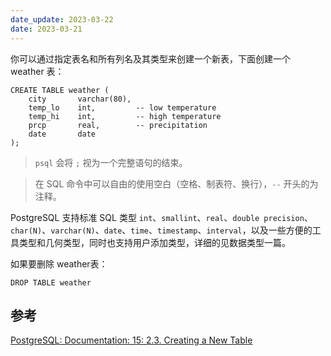 ```yaml
---
date_update: 2023-03-22
date: 2023-03-21
---
```

你可以通过指定表名和所有列名及其类型来创建一个新表，下面创建一个 weather 表：

```postgresql
CREATE TABLE weather (
    city       varchar(80),
    temp_lo    int,         -- low temperature
    temp_hi    int,         -- high temperature
    prcp       real,        -- precipitation
    date       date
);
```

> `psql` 会将 `;` 视为一个完整语句的结束。

> 在 SQL 命令中可以自由的使用空白（空格、制表符、换行），`--` 开头的为注释。

PostgreSQL 支持标准 SQL 类型 `int`、`smallint`、`real`、`double precision`、`char(N)`、`varchar(N)`、`date`、`time`、`timestamp`、`interval`，以及一些方便的工具类型和几何类型，同时也支持用户添加类型，详细的见数据类型一篇。

如果要删除 weather表：

```postgresql
DROP TABLE weather
```

## 参考

[PostgreSQL: Documentation: 15: 2.3. Creating a New Table](https://www.postgresql.org/docs/current/tutorial-table.html)